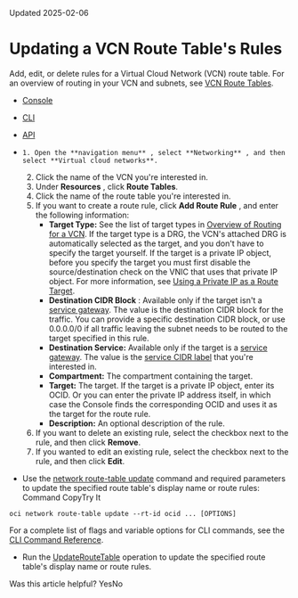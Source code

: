 Updated 2025-02-06
# Updating a VCN Route Table's Rules
Add, edit, or delete rules for a Virtual Cloud Network (VCN) route table. 
For an overview of routing in your VCN and subnets, see [VCN Route Tables](https://docs.oracle.com/en-us/iaas/Content/Network/Tasks/managingroutetables.htm#Route2).
  * [Console](https://docs.oracle.com/en-us/iaas/Content/Network/Tasks/update-rules-routetable.htm)
  * [CLI](https://docs.oracle.com/en-us/iaas/Content/Network/Tasks/update-rules-routetable.htm)
  * [API](https://docs.oracle.com/en-us/iaas/Content/Network/Tasks/update-rules-routetable.htm)


  *     1. Open the **navigation menu** , select **Networking** , and then select **Virtual cloud networks**.
    2. Click the name of the VCN you're interested in.
    3. Under **Resources** , click **Route Tables**. 
    4. Click the name of the route table you're interested in.
    5. If you want to create a route rule, click **Add Route Rule** , and enter the following information:
       * **Target Type:** See the list of target types in [Overview of Routing for a VCN](https://docs.oracle.com/en-us/iaas/Content/Network/Tasks/managingroutetables.htm#Overview_of_Routing_for_Your_VCN). If the target type is a DRG, the VCN's attached DRG is automatically selected as the target, and you don't have to specify the target yourself. If the target is a private IP object, before you specify the target you must first disable the source/destination check on the VNIC that uses that private IP object. For more information, see [Using a Private IP as a Route Target](https://docs.oracle.com/en-us/iaas/Content/Network/Tasks/managingroutetables.htm#Route). 
       * **Destination CIDR Block** : Available only if the target isn't a [service gateway](https://docs.oracle.com/en-us/iaas/Content/Network/Tasks/servicegateway.htm#Access_to_Oracle_Services_Service_Gateway). The value is the destination CIDR block for the traffic. You can provide a specific destination CIDR block, or use 0.0.0.0/0 if all traffic leaving the subnet needs to be routed to the target specified in this rule.
       * **Destination Service:** Available only if the target is a [service gateway](https://docs.oracle.com/en-us/iaas/Content/Network/Tasks/servicegateway.htm#Access_to_Oracle_Services_Service_Gateway). The value is the [service CIDR label](https://docs.oracle.com/en-us/iaas/Content/Network/Tasks/servicegateway.htm#overview) that you're interested in.
       * **Compartment:** The compartment containing the target.
       * **Target:** The target. If the target is a private IP object, enter its OCID. Or you can enter the private IP address itself, in which case the Console finds the corresponding OCID and uses it as the target for the route rule.
       * **Description:** An optional description of the rule.
    6. If you want to delete an existing rule, select the checkbox next to the rule, and then click **Remove**.
    7. If you wanted to edit an existing rule, select the checkbox next to the rule, and then click **Edit**.
  * Use the [network route-table update](https://docs.oracle.com/iaas/tools/oci-cli/latest/oci_cli_docs/cmdref/network/route-table/update.html) command and required parameters to update the specified route table's display name or route rules:
Command
CopyTry It
```
oci network route-table update --rt-id ocid ... [OPTIONS]
```

For a complete list of flags and variable options for CLI commands, see the [CLI Command Reference](https://docs.oracle.com/iaas/tools/oci-cli/latest).
  * Run the [UpdateRouteTable](https://docs.oracle.com/iaas/api/#/en/iaas/latest/RouteTable/UpdateRouteTable) operation to update the specified route table's display name or route rules.


Was this article helpful?
YesNo

